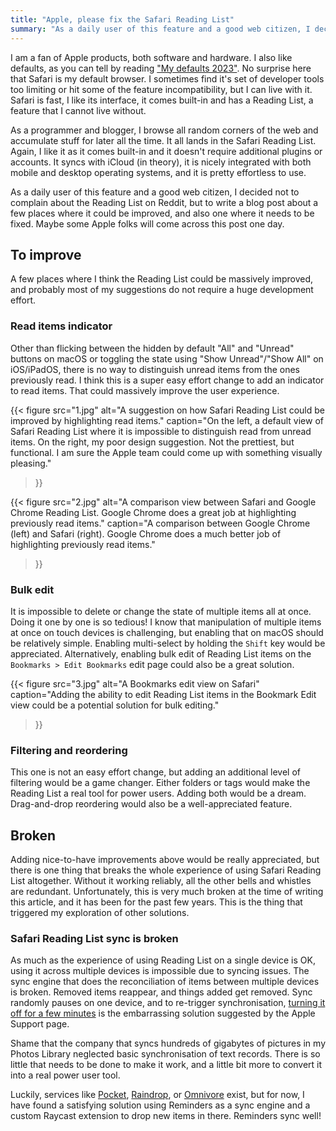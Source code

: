 ```yaml
---
title: "Apple, please fix the Safari Reading List"
summary: "As a daily user of this feature and a good web citizen, I decided not to complain about the Reading List on Reddit, but to write a blog post about a few places where it could be improved, and also one where it needs to be fixed."
---
```


I am a fan of Apple products, both software and hardware. I also like defaults, as you can tell by reading ["My defaults 2023"](/my-defaults-2023/). No surprise here that Safari is my default browser. I sometimes find it's set of developer tools too limiting or hit some of the feature incompatibility, but I can live with it. Safari is fast, I like its interface, it comes built-in and has a Reading List, a feature that I cannot live without.

As a programmer and blogger, I browse all random corners of the web and accumulate stuff for later all the time. It all lands in the Safari Reading List. Again, I like it as it comes built-in and it doesn't require additional plugins or accounts. It syncs with iCloud (in theory), it is nicely integrated with both mobile and desktop operating systems, and it is pretty effortless to use.

As a daily user of this feature and a good web citizen, I decided not to complain about the Reading List on Reddit, but to write a blog post about a few places where it could be improved, and also one where it needs to be fixed. Maybe some Apple folks will come across this post one day.

## To improve

A few places where I think the Reading List could be massively improved, and probably most of my suggestions do not require a huge development effort.

### Read items indicator

Other than flicking between the hidden by default "All" and "Unread" buttons on macOS or toggling the state using "Show Unread"/"Show All" on iOS/iPadOS, there is no way to distinguish unread items from the ones previously read. I think this is a super easy effort change to add an indicator to read items. That could massively improve the user experience.

{{< figure
  src="1.jpg"
  alt="A suggestion on how Safari Reading List could be improved by highlighting read items."
  caption="On the left, a default view of Safari Reading List where it is impossible to distinguish read from unread items. On the right, my poor design suggestion. Not the prettiest, but functional. I am sure the Apple team could come up with something visually pleasing."
>}} 

{{< figure
  src="2.jpg"
  alt="A comparison view between Safari and Google Chrome Reading List. Google Chrome does a great job at highlighting previously read items."
  caption="A comparison between Google Chrome (left) and Safari (right). Google Chrome does a much better job of highlighting previously read items."
>}}

### Bulk edit

It is impossible to delete or change the state of multiple items all at once. Doing it one by one is so tedious! I know that manipulation of multiple items at once on touch devices is challenging, but enabling that on macOS should be relatively simple. Enabling multi-select by holding the `Shift` key would be appreciated. Alternatively, enabling bulk edit of Reading List items on the `Bookmarks > Edit Bookmarks` edit page could also be a great solution.

{{< figure
  src="3.jpg"
  alt="A Bookmarks edit view on Safari"
  caption="Adding the ability to edit Reading List items in the Bookmark Edit view could be a potential solution for bulk editing."
>}}

### Filtering and reordering

This one is not an easy effort change, but adding an additional level of filtering would be a game changer. Either folders or tags would make the Reading List a real tool for power users. Adding both would be a dream. Drag-and-drop reordering would also be a well-appreciated feature.

## Broken

Adding nice-to-have improvements above would be really appreciated, but there is one thing that breaks the whole experience of using Safari Reading List altogether. Without it working reliably, all the other bells and whistles are redundant. Unfortunately, this is very much broken at the time of writing this article, and it has been for the past few years. This is the thing that triggered my exploration of other solutions.

### Safari Reading List sync is broken

As much as the experience of using Reading List on a single device is OK, using it across multiple devices is impossible due to syncing issues. The sync engine that does the reconciliation of items between multiple devices is broken. Removed items reappear, and things added get removed. Sync randomly pauses on one device, and to re-trigger synchronisation, [turning it off for a few minutes](https://support.apple.com/en-us/111761) is the embarrassing solution suggested by the Apple Support page.

Shame that the company that syncs hundreds of gigabytes of pictures in my Photos Library neglected basic synchronisation of text records. There is so little that needs to be done to make it work, and a little bit more to convert it into a real power user tool.

Luckily, services like [Pocket](https://getpocket.com/home), [Raindrop](https://raindrop.io), or [Omnivore](https://omnivore.app) exist, but for now, I have found a satisfying solution using Reminders as a sync engine and a custom Raycast extension to drop new items in there. Reminders sync well!
